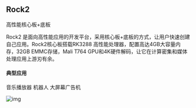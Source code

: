 ## Rock2

高性能核心板+底板

Rock2 是面向高性能应用的开发平台，采用核心板+底板的方式，让用户快速创建自己应用。Rock2核心板搭载RK3288 高性能处理器，配置高达4GB大容量内存，32GB EMMC存储，Mali T764 GPU和4K硬件解码，让它在计算密集和媒体处理应用上游刃有余。

#### 典型应用

音乐播放器   机器人  大屏幕广告机 

![img](http://172.168.1.88:3003/images/plat/ROCK2.png)